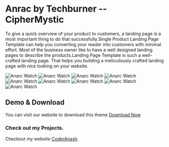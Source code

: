 # Anrac by Techburner -- CipherMystic

To give a quick overview of your product to customers, a landing page is a most important thing to do that successfully.Single Product Landing Page Template can help you converting your reader into customers with minimal effort. Most of the business owner like to have a well designed landing pages to describe the products.Landing Page Template is such a well-crafted landing page. That helps you building a meticulously crafted landing page with nice looking on your website.


<img src="https://i.postimg.cc/d06QMXD8/1.png" alt="Anarc Watch">
<img src="https://i.postimg.cc/pLDXCyHc/2.png" alt="Anarc Watch">
<img src="https://i.postimg.cc/NGSswRGP/3.png" alt="Anarc Watch">
<img src="https://i.postimg.cc/L5c2BF0M/4.png" alt="Anarc Watch">
<img src="https://i.postimg.cc/hjGDKr7N/5.png" alt="Anarc Watch">
<img src="https://i.postimg.cc/j5ks27H2/6.png" alt="Anarc Watch">
<img src="https://i.postimg.cc/MHMzQp5D/7.png" alt="Anarc Watch">
<img src="" alt="Anarc Watch">
<img src="" alt="Anarc Watch">


## Demo & Download 

You can visit our website to download this theme <a href="mailto:anashmohd611@gmail.com">Download Now</a>

### Check out my Projects.
Checkout my website <a href="https://ciphermystic.me/">CoderAnash</a>.

